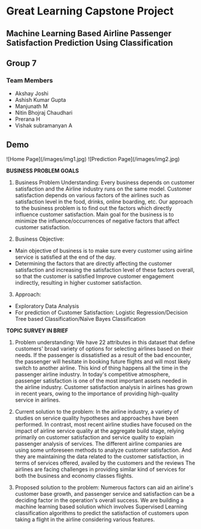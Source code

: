<h1><b>Great Learning Capstone Project</b></h1>

<h2>Machine Learning Based Airline Passenger Satisfaction Prediction Using Classification</h2>

<h2>Group 7</h2>
<h3>Team Members</h3>
<ul>
<li>Akshay Joshi</li>
<li>Ashish Kumar Gupta</li>
<li>Manjunath M</li>
<li>Nitin Bhojraj Chaudhari</li>
<li>Prerana H</li>
<li>Vishak subramanyan A</li>
</ul>

<h2>Demo</h2>
![Home Page](/images/img1.jpg)
![Prediction Page](/images/img2.jpg)

<b>BUSINESS PROBLEM GOALS</b>
1. Business Problem Understanding:
Every business depends on customer satisfaction and the Airline industry runs on the same 
model. Customer satisfaction depends on various factors of the airlines such as satisfaction 
level in the food, drinks, online boarding, etc. Our approach to the business problem is to find 
out the factors which directly influence customer satisfaction. Main goal for the business is to 
minimize the influence/occurrences of negative factors that affect customer satisfaction.

2. Business Objective:
<ul>
<li>Main objective of business is to make sure every customer using airline service is 
satisfied at the end of the day.</li>
<li>Determining the factors that are directly affecting the customer satisfaction and 
increasing the satisfaction level of these factors overall, so that the customer is satisfied 
Improve customer engagement indirectly, resulting in higher customer satisfaction.</li>
</ul>

3. Approach:
<ul>
<li>Exploratory Data Analysis</li>
<li>For prediction of Customer Satisfaction: Logistic Regression/Decision Tree based 
Classification/Naïve Bayes Classification</li>
</ul>

<b>TOPIC SURVEY IN BRIEF</b>
1. Problem understanding:
We have 22 attributes in this dataset that define customers' broad variety of options for selecting 
airlines based on their needs. If the passenger is dissatisfied as a result of the bad encounter, the 
passenger will hesitate in booking future flights and will most likely switch to another airline. 
This kind of thing happens all the time in the passenger airline industry. In today's competitive 
atmosphere, passenger satisfaction is one of the most important assets needed in the airline 
industry. Customer satisfaction analysis in airlines has grown in recent years, owing to the 
importance of providing high-quality service in airlines.

2. Current solution to the problem:
In the airline industry, a variety of studies on service quality hypotheses and approaches have 
been performed. In contrast, most recent airline studies have focused on the impact of airline 
service quality at the aggregate build stage, relying primarily on customer satisfaction and service 
quality to explain passenger analysis of services. The different airline companies are using some 
unforeseen methods to analyze customer satisfaction. And they are maintaining the data related to 
the customer satisfaction, in terms of services offered, availed by the customers and the reviews
The airlines are facing challenges in providing similar kind of services for both the business and 
economy classes flights.

3. Proposed solution to the problem: 
Numerous factors can aid an airline's customer base growth, and passenger service and 
satisfaction can be a deciding factor in the operation's overall success. We are building a machine 
learning based solution which involves Supervised Learning classification algorithms to predict 
the satisfaction of customers upon taking a flight in the airline considering various features.